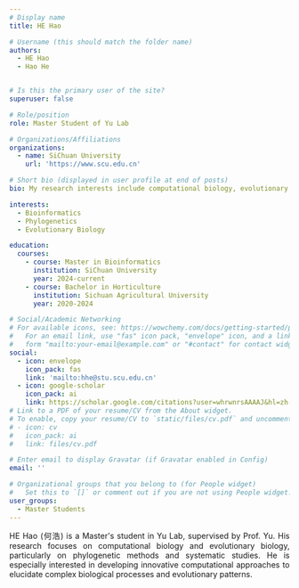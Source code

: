 ```yaml
---
# Display name
title: HE Hao

# Username (this should match the folder name)
authors:
  - HE Hao
  - Hao He


# Is this the primary user of the site?
superuser: false

# Role/position
role: Master Student of Yu Lab

# Organizations/Affiliations
organizations:
  - name: SiChuan University
    url: 'https://www.scu.edu.cn'

# Short bio (displayed in user profile at end of posts)
bio: My research interests include computational biology, evolutionary biology, ecology, and phylogenetics.

interests:
  - Bioinformatics
  - Phylogenetics
  - Evolutionary Biology

education:
  courses:
    - course: Master in Bioinformatics
      institution: SiChuan University
      year: 2024-current
    - course: Bachelor in Horticulture
      institution: Sichuan Agricultural University
      year: 2020-2024

# Social/Academic Networking
# For available icons, see: https://wowchemy.com/docs/getting-started/page-builder/#icons
#   For an email link, use "fas" icon pack, "envelope" icon, and a link in the
#   form "mailto:your-email@example.com" or "#contact" for contact widget.
social:
  - icon: envelope
    icon_pack: fas
    link: 'mailto:hhe@stu.scu.edu.cn'
  - icon: google-scholar
    icon_pack: ai
    link: https://scholar.google.com/citations?user=whrwnrsAAAAJ&hl=zh-CN
# Link to a PDF of your resume/CV from the About widget.
# To enable, copy your resume/CV to `static/files/cv.pdf` and uncomment the lines below.
# - icon: cv
#   icon_pack: ai
#   link: files/cv.pdf

# Enter email to display Gravatar (if Gravatar enabled in Config)
email: ''

# Organizational groups that you belong to (for People widget)
#   Set this to `[]` or comment out if you are not using People widget.
user_groups:
  - Master Students
---
```


<div style="text-align: justify;">

HE Hao (何浩) is a Master's student in Yu Lab, supervised by Prof. Yu. His research focuses on computational biology and evolutionary biology, particularly on phylogenetic methods and systematic studies. He is especially interested in developing innovative computational approaches to elucidate complex biological processes and evolutionary patterns.

</div>
